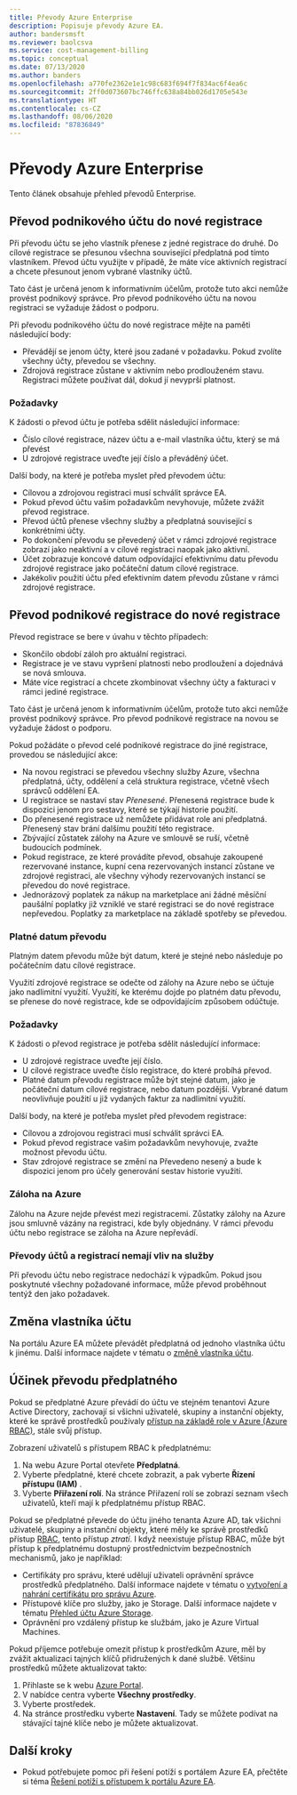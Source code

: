 ```yaml
---
title: Převody Azure Enterprise
description: Popisuje převody Azure EA.
author: bandersmsft
ms.reviewer: baolcsva
ms.service: cost-management-billing
ms.topic: conceptual
ms.date: 07/13/2020
ms.author: banders
ms.openlocfilehash: a770fe2362e1e1c98c683f694f7f834ac6f4ea6c
ms.sourcegitcommit: 2ff0d073607bc746ffc638a84bb026d1705e543e
ms.translationtype: HT
ms.contentlocale: cs-CZ
ms.lasthandoff: 08/06/2020
ms.locfileid: "87836849"
---
```

# <a name="azure-enterprise-transfers"></a>Převody Azure Enterprise

Tento článek obsahuje přehled převodů Enterprise.

## <a name="transfer-an-enterprise-account-to-a-new-enrollment"></a>Převod podnikového účtu do nové registrace

Při převodu účtu se jeho vlastník přenese z jedné registrace do druhé. Do cílové registrace se přesunou všechna související předplatná pod tímto vlastníkem. Převod účtu využijte v případě, že máte více aktivních registrací a chcete přesunout jenom vybrané vlastníky účtů.

Tato část je určená jenom k informativním účelům, protože tuto akci nemůže provést podnikový správce. Pro převod podnikového účtu na novou registraci se vyžaduje žádost o podporu.

Při převodu podnikového účtu do nové registrace mějte na paměti následující body:

- Převádějí se jenom účty, které jsou zadané v požadavku. Pokud zvolíte všechny účty, převedou se všechny.
- Zdrojová registrace zůstane v aktivním nebo prodlouženém stavu. Registraci můžete používat dál, dokud jí nevyprší platnost.

### <a name="prerequisites"></a>Požadavky

K žádosti o převod účtu je potřeba sdělit následující informace:

- Číslo cílové registrace, název účtu a e-mail vlastníka účtu, který se má převést
- U zdrojové registrace uveďte její číslo a převáděný účet.

Další body, na které je potřeba myslet před převodem účtu:

- Cílovou a zdrojovou registraci musí schválit správce EA.
- Pokud převod účtu vašim požadavkům nevyhovuje, můžete zvážit převod registrace.
- Převod účtů přenese všechny služby a předplatná související s konkrétními účty.
- Po dokončení převodu se převedený účet v rámci zdrojové registrace zobrazí jako neaktivní a v cílové registraci naopak jako aktivní.
- Účet zobrazuje koncové datum odpovídající efektivnímu datu převodu zdrojové registrace jako počáteční datum cílové registrace.
- Jakékoliv použití účtu před efektivním datem převodu zůstane v rámci zdrojové registrace.

## <a name="transfer-enterprise-enrollment-to-a-new-one"></a>Převod podnikové registrace do nové registrace

Převod registrace se bere v úvahu v těchto případech:

- Skončilo období záloh pro aktuální registraci.
- Registrace je ve stavu vypršení platnosti nebo prodloužení a dojednává se nová smlouva.
- Máte více registrací a chcete zkombinovat všechny účty a fakturaci v rámci jediné registrace.

Tato část je určená jenom k informativním účelům, protože tuto akci nemůže provést podnikový správce. Pro převod podnikové registrace na novou se vyžaduje žádost o podporu.

Pokud požádáte o převod celé podnikové registrace do jiné registrace, provedou se následující akce:

- Na novou registraci se převedou všechny služby Azure, všechna předplatná, účty, oddělení a celá struktura registrace, včetně všech správců oddělení EA.
- U registrace se nastaví stav _Přenesené_. Přenesená registrace bude k dispozici jenom pro sestavy, které se týkají historie použití.
- Do přenesené registrace už nemůžete přidávat role ani předplatná. Přenesený stav brání dalšímu použití této registrace.
- Zbývající zůstatek zálohy na Azure ve smlouvě se ruší, včetně budoucích podmínek.
-    Pokud registrace, ze které provádíte převod, obsahuje zakoupené rezervované instance, kupní cena rezervovaných instancí zůstane ve zdrojové registraci, ale všechny výhody rezervovaných instancí se převedou do nové registrace.
-    Jednorázový poplatek za nákup na marketplace ani žádné měsíční paušální poplatky již vzniklé ve staré registraci se do nové registrace nepřevedou. Poplatky za marketplace na základě spotřeby se převedou.

### <a name="effective-transfer-date"></a>Platné datum převodu

Platným datem převodu může být datum, které je stejné nebo následuje po počátečním datu cílové registrace.

Využití zdrojové registrace se odečte od zálohy na Azure nebo se účtuje jako nadlimitní využití. Využití, ke kterému dojde po platném datu převodu, se přenese do nové registrace, kde se odpovídajícím způsobem odúčtuje.

### <a name="prerequisites"></a>Požadavky

K žádosti o převod registrace je potřeba sdělit následující informace:

- U zdrojové registrace uveďte její číslo.
- U cílové registrace uveďte číslo registrace, do které probíhá převod.
- Platné datum převodu registrace může být stejné datum, jako je počáteční datum cílové registrace, nebo datum pozdější. Vybrané datum neovlivňuje použití u již vydaných faktur za nadlimitní využití.

Další body, na které je potřeba myslet před převodem registrace:

- Cílovou a zdrojovou registraci musí schválit správci EA.
- Pokud převod registrace vašim požadavkům nevyhovuje, zvažte možnost převodu účtu.
- Stav zdrojové registrace se změní na Převedeno nesený a bude k dispozici jenom pro účely generování sestav historie využití.

### <a name="azure-prepayment"></a>Záloha na Azure

Zálohu na Azure nejde převést mezi registracemi. Zůstatky zálohy na Azure jsou smluvně vázány na registraci, kde byly objednány. V rámci převodu účtu nebo registrace se záloha na Azure nepřevádí.

### <a name="no-services-affected-for-account-and-enrollment-transfers"></a>Převody účtů a registrací nemají vliv na služby

Při převodu účtu nebo registrace nedochází k výpadkům. Pokud jsou poskytnuté všechny požadované informace, může převod proběhnout tentýž den jako požadavek.

## <a name="change-account-owner"></a>Změna vlastníka účtu

Na portálu Azure EA můžete převádět předplatná od jednoho vlastníka účtu k jinému. Další informace najdete v tématu o [změně vlastníka účtu](ea-portal-get-started.md#change-account-owner).

## <a name="subscription-transfer-effects"></a>Účinek převodu předplatného

Pokud se předplatné Azure převádí do účtu ve stejném tenantovi Azure Active Directory, zachovají si všichni uživatelé, skupiny a instanční objekty, které ke správě prostředků používaly [přístup na základě role v Azure (Azure RBAC)](../../role-based-access-control/overview.md), stále svůj přístup.

Zobrazení uživatelů s přístupem RBAC k předplatnému:

1. Na webu Azure Portal otevřete **Předplatná**.
2. Vyberte předplatné, které chcete zobrazit, a pak vyberte **Řízení přístupu (IAM)** .
3. Vyberte **Přiřazení rolí**. Na stránce Přiřazení rolí se zobrazí seznam všech uživatelů, kteří mají k předplatnému přístup RBAC.

Pokud se předplatné převede do účtu jiného tenanta Azure AD, tak všichni uživatelé, skupiny a instanční objekty, které měly ke správě prostředků přístup [RBAC](../../role-based-access-control/overview.md), tento přístup _ztratí_. I když neexistuje přístup RBAC, může být přístup k předplatnému dostupný prostřednictvím bezpečnostních mechanismů, jako je například:

- Certifikáty pro správu, které udělují uživateli oprávnění správce prostředků předplatného. Další informace najdete v tématu o [vytvoření a nahrání certifikátu pro správu Azure](../../cloud-services/cloud-services-certs-create.md).
- Přístupové klíče pro služby, jako je Storage. Další informace najdete v tématu [Přehled účtu Azure Storage](../../storage/common/storage-account-overview.md).
- Oprávnění pro vzdálený přístup ke službám, jako je Azure Virtual Machines.

Pokud příjemce potřebuje omezit přístup k prostředkům Azure, měl by zvážit aktualizaci tajných klíčů přidružených k dané službě. Většinu prostředků můžete aktualizovat takto:

1. Přihlaste se k webu [Azure Portal](https://portal.azure.com/).
2. V nabídce centra vyberte **Všechny prostředky**.
3. Vyberte prostředek.
4. Na stránce prostředku vyberte **Nastavení**. Tady se můžete podívat na stávající tajné klíče nebo je můžete aktualizovat.

## <a name="next-steps"></a>Další kroky

- Pokud potřebujete pomoc při řešení potíží s portálem Azure EA, přečtěte si téma [Řešení potíží s přístupem k portálu Azure EA](ea-portal-troubleshoot.md).